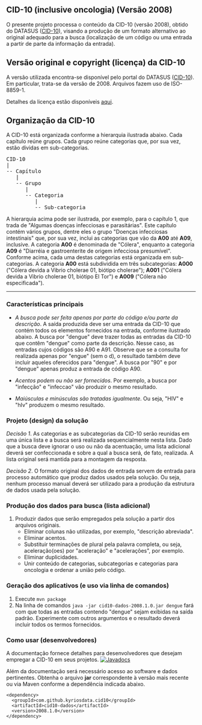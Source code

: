 ## CID-10 (inclusive oncologia) (Versão 2008)

O presente projeto processa o conteúdo da CID-10 (versão 2008), obtido do DATASUS ([CID-10](http://www.datasus.gov.br/cid10/V2008/cid10.htm)), visando a
produção de um formato alternativo ao original adequado para a busca (localização de um código ou uma entrada a partir de parte da informação da entrada).

## Versão original e copyright (licença) da CID-10
A versão utilizada encontra-se disponível pelo portal do 
DATASUS 
([CID-10](http://www.datasus.gov.br/cid10/V2008/cid10.htm)). 
Em particular, trata-se da versão de 2008. Arquivos fazem uso 
de ISO-8859-1. 

Detalhes da licença estão disponíveis 
[aqui](http://www.datasus.gov.br/cid10/V2008/cid10.htm).

## Organização da CID-10
A CID-10 está organizada conforme a hierarquia ilustrada abaixo. 
Cada capítulo reúne grupos. Cada grupo reúne categorias que,
por sua vez, estão dividas em sub-categorias.

<pre>
CID-10
|
-- Capítulo 
   |
   -- Grupo
      |
      -- Categoria
         |
         -- Sub-categoria
</pre>

A hierarquia acima pode ser ilustrada, por exemplo, para o capítulo 1, 
que trada de "Algumas doenças infecciosas e parasitárias". Este capítulo contém vários grupos, dentre eles o grupo "Doenças infecciosas intestinais" que, por sua vez, inclui as categorias que vão da **A00** até **A09**, inclusive. A categoria **A00** é denominada de "Cólera", enquanto a categoria **A09** é "Diarréia e gastroenterite de origem infecciosa presumível". Conforme acima, cada uma destas categorias está organizada em sub-categorias. A categoria **A00** está subdividida
em três subcategorias: **A000** ("Cólera devida a Vibrio cholerae 01, biótipo 
cholerae"); **A001** ("Cólera devida a Vibrio cholerae 01, biótipo El Tor") e 
**A009** ("Cólera não especificada"). 

---

### Características principais
- _A busca pode ser feita apenas por parte do código e/ou parte da descrição_. A saída produzida deve ser uma entrada da CID-10 que contém todos os elementos fornecidos na entrada, conforme ilustrado abaixo. A busca por "dengue" deve trazer todas as entradas da CID-10 que contêm "dengue" como parte da descrição. Nesse caso, as entradas cujos códigos são A90 e A91. Observe que se a consulta for realizada apenas por "engue" (sem o d), o resultado também deve incluir aqueles oferecidos para "dengue". A busca por "90" e por "dengue" apenas produz a entrada de código A90.

- _Acentos podem ou não ser fornecidos_. Por exemplo, a busca por "infecção" e "infeccao" vão produzir o mesmo resultado. 
- _Maiúsculas e minúsculas são tratadas igualmente_. Ou seja, "HIV" e "hIv" produzem o mesmo resultado.

### Projeto (design) da solução

_Decisão 1_. As categorias e as subcategorias da CID-10 serão reunidas em uma única lista e a busca será realizada sequencialmente nesta lista. Dado que a busca deve ignorar o uso ou não da acentuação, uma lista adicional deverá ser confeccionada e sobre a qual a busca será, de fato, realizada. A lista original será mantida para a montagem da resposta.

_Decisão 2_. O formato original dos dados de entrada servem de entrada para processo automático que produz dados usados pela solução. Ou seja, nenhum processo manual deverá ser utilizado para a produção da estrutura de dados usada pela solução.

### Produção dos dados para busca (lista adicional)

1. Produzir dados que serão empregados pela solução a partir dos arquivos originais.
   - Eliminar colunas não utilizadas, por exemplo, "descrição abreviada".
   - Eliminar acentos. 
   - Substituir terminações de plural pela palavra completa, ou seja, aceleração(oes) por "aceleração" e "acelerações", por exemplo.
   - Eliminar duplicidades.
   - Unir conteúdo de categorias, subcategorias e categorias para oncologia e ordenar a união pelo código. 
   
### Geração dos aplicativos (e uso via linha de comandos)
1. Execute `mvn package` 
1. Na linha de comandos `java -jar cid10-dados-2008.1.0.jar dengue` fará com que todas as entradas contendo "dengue" sejam exibidas na saída padrão. Experimente com outros argumentos e o resultado deverá incluir todos os termos fornecidos.

### Como usar (desenvolvedores)

A documentação fornece detalhes para desenvolvedores que desejam empregar a CID-10 em seus projetos.
[![Javadocs](https://img.shields.io/badge/javadoc-2008--1.0-brightgreen.svg)](http://javadoc.io/doc/com.github.kyriosdata.cid10/cid10-dados)

Além da documentação será necessário acesso ao software e dados pertinentes. 
Obtenha o arquivo **jar** correspondente à versão mais recente ou via Maven conforme a dependência indicada 
abaixo. 

```
<dependency>
  <groupId>com.github.kyriosdata.cid10</groupId>
  <artifactId>cid10-dados</artifactId>
  <version>2008.1.0</version>
</dependency>
```


